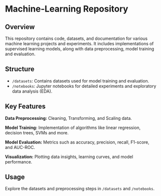 # Machine-Learning Repository
## Overview
This repository contains code, datasets, and documentation for various machine learning projects and experiments. It includes implementations of supervised learning models, along with data preprocessing, model training and evaluation.

## Structure
* `/datasets`: Contains datasets used for model training and evaluation.
* `/notebooks`: Jupyter notebooks for detailed experiments and exploratory data analysis (EDA).
  
## Key Features
**Data Preprocessing:** Cleaning, Transforming, and Scaling data.

**Model Training:** Implementation of algorithms like linear regression, decision trees, SVMs and more.

**Model Evaluation:** Metrics such as accuracy, precision, recall, F1-score, and AUC-ROC.

**Visualization:** Plotting data insights, learning curves, and model performance.

## Usage
Explore the datasets and preprocessing steps in `/datasets` and `/notebooks`.
